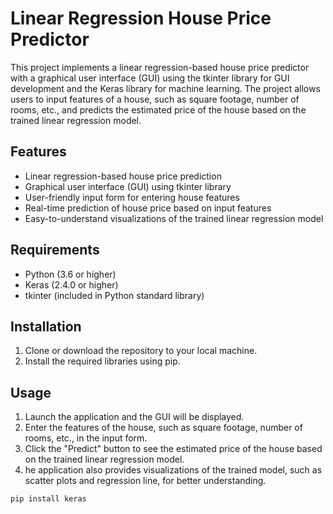 # Linear Regression House Price Predictor

This project implements a linear regression-based house price predictor with a graphical user interface (GUI) using the tkinter library for GUI development and the Keras library for machine learning. The project allows users to input features of a house, such as square footage, number of rooms, etc., and predicts the estimated price of the house based on the trained linear regression model.

## Features

- Linear regression-based house price prediction
- Graphical user interface (GUI) using tkinter library
- User-friendly input form for entering house features
- Real-time prediction of house price based on input features
- Easy-to-understand visualizations of the trained linear regression model

## Requirements

- Python (3.6 or higher)
- Keras (2.4.0 or higher)
- tkinter (included in Python standard library)

## Installation

1. Clone or download the repository to your local machine.
2. Install the required libraries using pip.

## Usage
1. Launch the application and the GUI will be displayed.
2. Enter the features of the house, such as square footage, number of rooms, etc., in the input form.
3. Click the "Predict" button to see the estimated price of the house based on the trained linear regression model.
4. he application also provides visualizations of the trained model, such as scatter plots and regression line, for better understanding.

```bash
pip install keras


